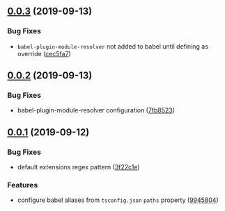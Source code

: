 ## [0.0.3](https://github.com/gavar/webpackery/compare/v/babel-configurer/0.0.2...v/babel-configurer/0.0.3) (2019-09-13)


### Bug Fixes

* `babel-plugin-module-resolver` not added to babel until defining as override ([cec5fa7](https://github.com/gavar/webpackery/commit/cec5fa7))

## [0.0.2](https://github.com/gavar/webpackery/compare/v/babel-configurer/0.0.1...v/babel-configurer/0.0.2) (2019-09-13)


### Bug Fixes

* babel-plugin-module-resolver configuration ([7fb8523](https://github.com/gavar/webpackery/commit/7fb8523))

## [0.0.1](https://github.com/gavar/webpackery/compare/v/babel-configurer/0.0.0...v/babel-configurer/0.0.1) (2019-09-12)


### Bug Fixes

* default extensions regex pattern ([3f22c1e](https://github.com/gavar/webpackery/commit/3f22c1e))


### Features

* configure babel aliases from `tsconfig.json` `paths` property ([9945804](https://github.com/gavar/webpackery/commit/9945804))
